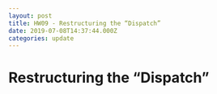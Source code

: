 ```yaml
---
layout: post
title: HW09 - Restructuring the “Dispatch”
date: 2019-07-08T14:37:44.000Z
categories: update
---
```


# Restructuring the “Dispatch”
